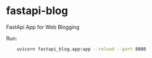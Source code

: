 # fastapi-blog
FastApi App for Web Blogging

Run:
```bash
    uvicorn fastapi_blog.app:app --reload --port 8080
```